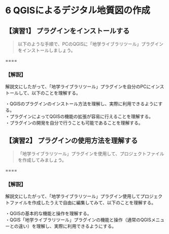 # 6 QGISによるデジタル地質図の作成

## 【演習1】 プラグインをインストールする  

>以下のような手順で、PCのQGISに「地学ライブラリツール」プラグインをインストールしましょう。

====  

### 【解説】    

解説文にしたがって、「地学ライブラリツール」プラグインを自分のPCにインストールして、以下のことを理解する。

・QGISのプラグインのインストール方法を理解し、実際に利用できるようにする。  
・プラグインによってQGISの機能の拡張が容易に行えることを理解する。  
・プラグインの開発を自分で行うことも可能であることを理解する。  

## 【演習2】 プラグインの使用方法を理解する  

> 「地学ライブラリツール」プラグインを使用して、プロジェクトファイルを作成してみましょう。  

====  

### 【解説】  

解説文にしたがって、「地学ライブラリツール」プラグイン使用してプロジェクトファイルを作成したうえで自由に編集してみて、以下のことを理解する。

・QGISの基本的な機能と操作を理解する。  
・QGIS「地学ライブラリツール」プラグインの機能と操作（通常のQGISメニューとの違い）を理解し、実際に利用できるようにする。  
